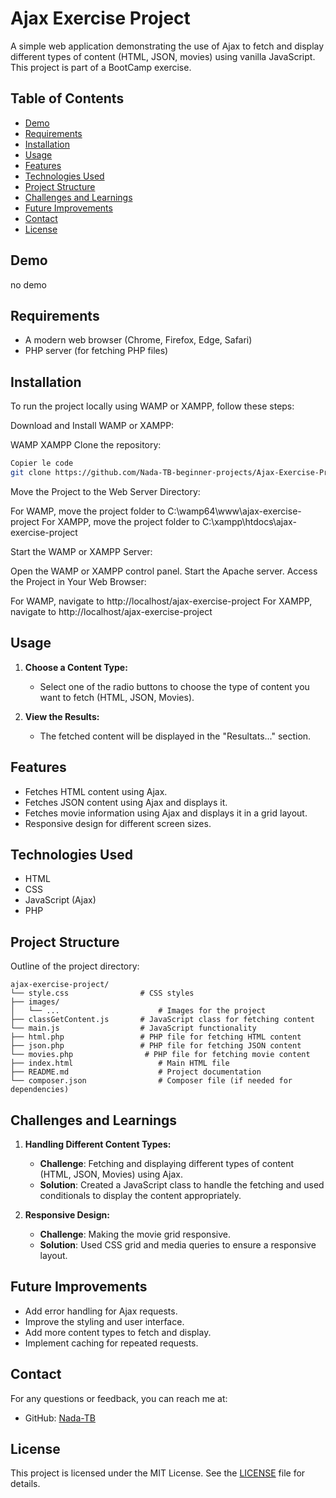 # Ajax Exercise Project

A simple web application demonstrating the use of Ajax to fetch and display different types of content (HTML, JSON, movies) using vanilla JavaScript. This project is part of a BootCamp exercise.

## Table of Contents

- [Demo](#demo)
- [Requirements](#requirements)
- [Installation](#installation)
- [Usage](#usage)
- [Features](#features)
- [Technologies Used](#technologies-used)
- [Project Structure](#project-structure)
- [Challenges and Learnings](#challenges-and-learnings)
- [Future Improvements](#future-improvements)
- [Contact](#contact)
- [License](#license)

## Demo
no demo 

## Requirements

- A modern web browser (Chrome, Firefox, Edge, Safari)
- PHP server (for fetching PHP files)

## Installation
To run the project locally using WAMP or XAMPP, follow these steps:

Download and Install WAMP or XAMPP:

WAMP
XAMPP
Clone the repository:

```bash
Copier le code
git clone https://github.com/Nada-TB-beginner-projects/Ajax-Exercise-Project.git
```
Move the Project to the Web Server Directory:

For WAMP, move the project folder to C:\wamp64\www\ajax-exercise-project
For XAMPP, move the project folder to C:\xampp\htdocs\ajax-exercise-project

Start the WAMP or XAMPP Server:

Open the WAMP or XAMPP control panel.
Start the Apache server.
Access the Project in Your Web Browser:

For WAMP, navigate to http://localhost/ajax-exercise-project
For XAMPP, navigate to http://localhost/ajax-exercise-project

## Usage

1. **Choose a Content Type:**
   - Select one of the radio buttons to choose the type of content you want to fetch (HTML, JSON, Movies).

2. **View the Results:**
   - The fetched content will be displayed in the "Resultats..." section.

## Features

- Fetches HTML content using Ajax.
- Fetches JSON content using Ajax and displays it.
- Fetches movie information using Ajax and displays it in a grid layout.
- Responsive design for different screen sizes.

## Technologies Used

- HTML
- CSS
- JavaScript (Ajax)
- PHP

## Project Structure

Outline of the project directory:

```plaintext
ajax-exercise-project/
└── style.css                # CSS styles
├── images/
│   └── ...                      # Images for the project
├── classGetContent.js       # JavaScript class for fetching content
└── main.js                  # JavaScript functionality
├── html.php                 # PHP file for fetching HTML content
├── json.php                 # PHP file for fetching JSON content
└── movies.php                # PHP file for fetching movie content
├── index.html                   # Main HTML file
├── README.md                    # Project documentation
└── composer.json                # Composer file (if needed for dependencies)
```

## Challenges and Learnings

1. **Handling Different Content Types:**
   - **Challenge**: Fetching and displaying different types of content (HTML, JSON, Movies) using Ajax.
   - **Solution**: Created a JavaScript class to handle the fetching and used conditionals to display the content appropriately.

2. **Responsive Design:**
   - **Challenge**: Making the movie grid responsive.
   - **Solution**: Used CSS grid and media queries to ensure a responsive layout.

## Future Improvements

- Add error handling for Ajax requests.
- Improve the styling and user interface.
- Add more content types to fetch and display.
- Implement caching for repeated requests.

## Contact

For any questions or feedback, you can reach me at:

- GitHub: [Nada-TB](https://github.com/Nada-TB)


## License

This project is licensed under the MIT License. See the [LICENSE](LICENSE) file for details.

